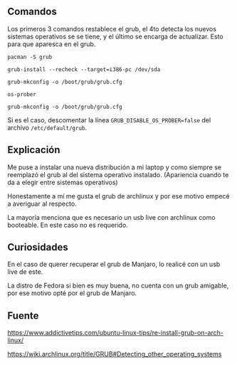 ## Comandos

Los primeros 3 comandos restablece el grub, el 4to detecta los nuevos
sistemas operativos se se tiene, y el último se encarga de actualizar. 
Esto para que aparesca en el grub.

    pacman -S grub

    grub-install --recheck --target=i386-pc /dev/sda

    grub-mkconfig -o /boot/grub/grub.cfg

    os-prober

    grub-mkconfig -o /boot/grub/grub.cfg

Si es el caso, descomentar la línea `GRUB_DISABLE_OS_PROBER=false`
del archivo `/etc/default/grub`.

## Explicación

Me puse a instalar una nueva distribución a mi laptop y como siempre
se reemplazó el grub al del sistema operativo instalado. (Apariencia
cuando te da a elegir entre sistemas operativos)

Honestamente a mí me gusta el grub de archlinux y por ese motivo
empecé a averiguar al respecto.

La mayoría menciona que es necesario un usb live con archlinux como
booteable. En este caso no es requerido.

## Curiosidades

En el caso de querer recuperar el grub de Manjaro, lo realicé con un usb live de este.

La distro de Fedora si bien es muy buena, no cuenta con un grub amigable,
por ese motivo opté por el grub de Manjaro.

## Fuente

https://www.addictivetips.com/ubuntu-linux-tips/re-install-grub-on-arch-linux/

https://wiki.archlinux.org/title/GRUB#Detecting_other_operating_systems